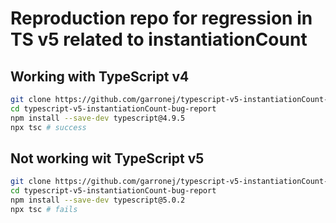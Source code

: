 # Reproduction repo for regression in TS v5 related to instantiationCount  

## Working with TypeScript v4

```bash
git clone https://github.com/garronej/typescript-v5-instantiationCount-bug-report
cd typescript-v5-instantiationCount-bug-report
npm install --save-dev typescript@4.9.5
npx tsc # success
```

## Not working wit TypeScript v5

```bash
git clone https://github.com/garronej/typescript-v5-instantiationCount-bug-report
cd typescript-v5-instantiationCount-bug-report
npm install --save-dev typescript@5.0.2
npx tsc # fails
```




